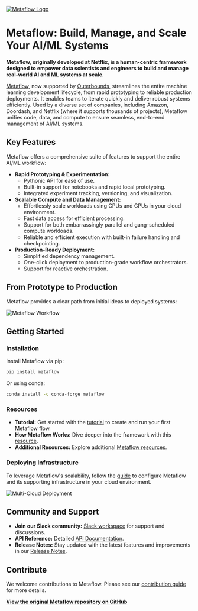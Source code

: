 [![Metaflow Logo](https://user-images.githubusercontent.com/763451/89453116-96a57e00-d713-11ea-9fa6-82b29d4d6eff.png)](https://github.com/Netflix/metaflow)

# Metaflow: Build, Manage, and Scale Your AI/ML Systems

**Metaflow, originally developed at Netflix, is a human-centric framework designed to empower data scientists and engineers to build and manage real-world AI and ML systems at scale.**

[Metaflow](https://metaflow.org), now supported by [Outerbounds](https://outerbounds.com), streamlines the entire machine learning development lifecycle, from rapid prototyping to reliable production deployments. It enables teams to iterate quickly and deliver robust systems efficiently. Used by a diverse set of companies, including Amazon, Doordash, and Netflix (where it supports thousands of projects), Metaflow unifies code, data, and compute to ensure seamless, end-to-end management of AI/ML systems.

## Key Features

Metaflow offers a comprehensive suite of features to support the entire AI/ML workflow:

*   **Rapid Prototyping & Experimentation:**
    *   Pythonic API for ease of use.
    *   Built-in support for notebooks and rapid local prototyping.
    *   Integrated experiment tracking, versioning, and visualization.
*   **Scalable Compute and Data Management:**
    *   Effortlessly scale workloads using CPUs and GPUs in your cloud environment.
    *   Fast data access for efficient processing.
    *   Support for both embarrassingly parallel and gang-scheduled compute workloads.
    *   Reliable and efficient execution with built-in failure handling and checkpointing.
*   **Production-Ready Deployment:**
    *   Simplified dependency management.
    *   One-click deployment to production-grade workflow orchestrators.
    *   Support for reactive orchestration.

## From Prototype to Production

Metaflow provides a clear path from initial ideas to deployed systems:

![Metaflow Workflow](docs/prototype-to-prod.png)

## Getting Started

### Installation

Install Metaflow via pip:

```bash
pip install metaflow
```

Or using conda:

```bash
conda install -c conda-forge metaflow
```

### Resources

*   **Tutorial:** Get started with the [tutorial](https://docs.metaflow.org/getting-started/tutorials) to create and run your first Metaflow flow.
*   **How Metaflow Works:** Dive deeper into the framework with this [resource](https://docs.metaflow.org/metaflow/basics).
*   **Additional Resources:** Explore additional [Metaflow resources](https://docs.metaflow.org/introduction/metaflow-resources).

### Deploying Infrastructure

To leverage Metaflow's scalability, follow the [guide](https://outerbounds.com/engineering/welcome/) to configure Metaflow and its supporting infrastructure in your cloud environment.

![Multi-Cloud Deployment](docs/multicloud.png)

## Community and Support

*   **Join our Slack community:** [Slack workspace](http://slack.outerbounds.co/) for support and discussions.
*   **API Reference:** Detailed [API Documentation](https://docs.metaflow.org/api).
*   **Release Notes:** Stay updated with the latest features and improvements in our [Release Notes](https://github.com/Netflix/metaflow/releases).

## Contribute

We welcome contributions to Metaflow. Please see our [contribution guide](https://docs.metaflow.org/introduction/contributing-to-metaflow) for more details.

**[View the original Metaflow repository on GitHub](https://github.com/Netflix/metaflow)**
